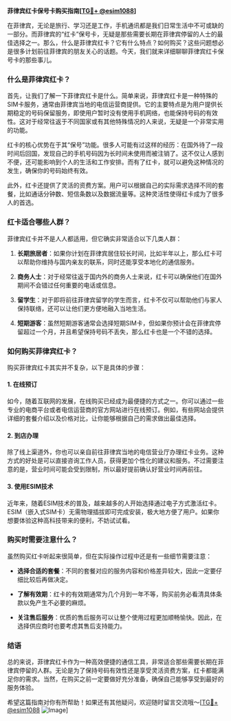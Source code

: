 **菲律宾红卡保号卡购买指南[[TG💪+ @esim1088](https://t.me/s/esim1088)]**

在菲律宾，无论是旅行、学习还是工作，手机通讯都是我们日常生活中不可或缺的一部分。而菲律宾的“红卡”保号卡，无疑是那些需要长期在菲律宾停留的人士的最佳选择之一。那么，什么是菲律宾红卡？它有什么特点？如何购买？这些问题想必是很多计划前往菲律宾的朋友关心的话题。今天，我们就来详细聊聊菲律宾红卡保号卡的那些事儿。

### 什么是菲律宾红卡？

首先，让我们了解一下菲律宾红卡是什么。简单来说，菲律宾红卡是一种特殊的SIM卡服务，通常由菲律宾当地的电信运营商提供。它的主要特点是为用户提供长期稳定的号码保留服务，即使用户暂时没有使用手机网络，也能保持号码的有效性。这对于经常往返于不同国家或有其他特殊情况的人来说，无疑是一个非常实用的功能。

红卡的核心优势在于其“保号”功能。很多人可能有过这样的经历：在国外待了一段时间后回国，发现自己的手机号码因为长时间未使用而被注销了。这不仅让人感到不便，还可能影响到个人的生活和工作安排。而有了红卡，就可以避免这种情况的发生，确保你的号码始终有效。

此外，红卡还提供了灵活的资费方案。用户可以根据自己的实际需求选择不同的套餐，比如通话分钟数、短信条数以及数据流量等。这种灵活性使得红卡成为了很多人的首选。

### 红卡适合哪些人群？

菲律宾红卡并不是人人都适用，但它确实非常适合以下几类人群：

1. **长期旅居者**：如果你计划在菲律宾居住较长时间，比如半年以上，那么红卡可以帮助你维持与国内亲友的联系，同时还能享受本地化的通信服务。
   
2. **商务人士**：对于经常往返于国内外的商务人士来说，红卡可以确保他们在国外期间不会错过任何重要的电话或信息。

3. **留学生**：对于即将前往菲律宾留学的学生而言，红卡不仅可以帮助他们与家人保持联络，还可以让他们更方便地融入当地生活。

4. **短期游客**：虽然短期游客通常会选择短期SIM卡，但如果你预计会在菲律宾停留超过一个月，并且希望保持号码不丢失，那么红卡也是一个不错的选择。

### 如何购买菲律宾红卡？

购买菲律宾红卡其实并不复杂，以下是具体的步骤：

#### 1. 在线预订
如今，随着互联网的发展，在线购买已经成为最便捷的方式之一。你可以通过一些专业的电商平台或者电信运营商的官方网站进行在线预订。例如，有些网站会提供详细的套餐介绍以及价格对比，让你能够根据自己的需求做出最佳选择。

#### 2. 到店办理
除了线上渠道外，你也可以亲自前往菲律宾当地的电信营业厅办理红卡业务。这种方式的好处是可以直接咨询工作人员，获得更加个性化的建议和服务。不过需要注意的是，营业时间可能会受到限制，所以最好提前确认好营业时间再前往。

#### 3. 使用ESIM技术
近年来，随着ESIM技术的普及，越来越多的人开始选择通过电子方式激活红卡。ESIM（嵌入式SIM卡）无需物理插拔即可完成安装，极大地方便了用户。如果你想要体验这种高科技带来的便利，不妨试试看。

### 购买时需要注意什么？

虽然购买红卡听起来很简单，但在实际操作过程中还是有一些细节需要注意：

- **选择合适的套餐**：不同的套餐对应的服务内容和价格差异较大，因此一定要仔细比较后再做决定。
  
- **了解有效期**：红卡的有效期通常为几个月到一年不等，购买前务必看清具体条款以免产生不必要的麻烦。

- **关注售后服务**：优质的售后服务可以让整个使用过程更加顺畅愉快。因此，在选择供应商时也要考虑其售后支持能力。

### 结语

总的来说，菲律宾红卡作为一种高效便捷的通信工具，非常适合那些需要长期在菲律宾停留的人群。无论是为了保持号码有效性还是享受灵活资费方案，红卡都能满足你的需求。当然，在购买之前一定要做好充分准备，确保自己能够享受到最好的服务体验。

希望这篇指南对你有所帮助！如果还有其他疑问，欢迎随时留言交流哦～[[TG💪+ @esim1088](https://t.me/s/esim1088) ![Image](https://i.postimg.cc/4NQfJmqS/Snipaste-2025-05-13-00-14-12.png)]
